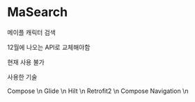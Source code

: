 # MaSearch
 메이플 캐릭터 검색

12월에 나오는 API로 교체해야함 

현재 사용 불가



사용한 기술 

Compose \n
Glide \n
Hilt \n
Retrofit2 \n
Compose Navigation \n

